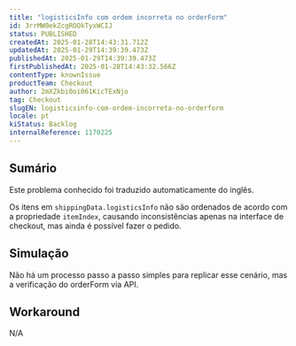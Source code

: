 ```yaml
---
title: "logisticsInfo com ordem incorreta no orderForm"
id: 3rrMW0ekZcgROOkTyxWCIJ
status: PUBLISHED
createdAt: 2025-01-28T14:43:31.712Z
updatedAt: 2025-01-29T14:39:39.473Z
publishedAt: 2025-01-29T14:39:39.473Z
firstPublishedAt: 2025-01-28T14:43:32.566Z
contentType: knownIssue
productTeam: Checkout
author: 2mXZkbi0oi061KicTExNjo
tag: Checkout
slugEN: logisticsinfo-com-ordem-incorreta-no-orderform
locale: pt
kiStatus: Backlog
internalReference: 1170225
---
```


## Sumário

<div class="alert alert-info">
  <p>Este problema conhecido foi traduzido automaticamente do inglês.</p>
</div>


Os itens em `shippingData.logisticsInfo` não são ordenados de acordo com a propriedade `itemIndex`, causando inconsistências apenas na interface de checkout, mas ainda é possível fazer o pedido.

## Simulação


Não há um processo passo a passo simples para replicar esse cenário, mas a verificação do orderForm via API.



## Workaround


N/A




